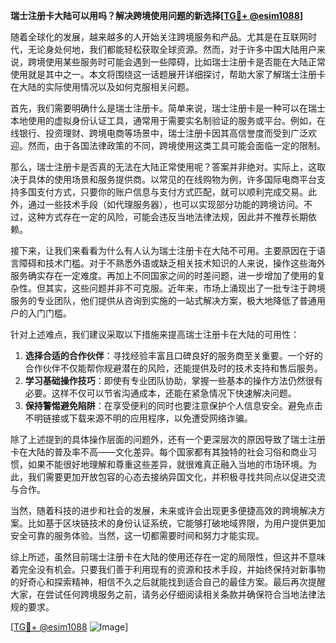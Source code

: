**瑞士注册卡大陆可以用吗？解决跨境使用问题的新选择[[TG💪+ @esim1088](https://t.me/s/esim1088)]**

随着全球化的发展，越来越多的人开始关注跨境服务和产品。尤其是在互联网时代，无论身处何地，我们都能轻松获取全球资源。然而，对于许多中国大陆用户来说，跨境使用某些服务时可能会遇到一些障碍，比如瑞士注册卡是否能在大陆正常使用就是其中之一。本文将围绕这一话题展开详细探讨，帮助大家了解瑞士注册卡在大陆的实际使用情况以及如何克服相关问题。

首先，我们需要明确什么是瑞士注册卡。简单来说，瑞士注册卡是一种可以在瑞士本地使用的虚拟身份认证工具，通常用于需要实名制验证的服务或平台。例如，在线银行、投资理财、跨境电商等场景中，瑞士注册卡因其高信誉度而受到广泛欢迎。然而，由于各国法律政策的不同，跨境使用这类工具可能会面临一定的限制。

那么，瑞士注册卡是否真的无法在大陆正常使用呢？答案并非绝对。实际上，这取决于具体的使用场景和服务提供商。以常见的在线购物为例，许多国际电商平台支持多国支付方式，只要你的账户信息与支付方式匹配，就可以顺利完成交易。此外，通过一些技术手段（如代理服务器），也可以实现部分功能的跨境访问。不过，这种方式存在一定的风险，可能会违反当地法律法规，因此并不推荐长期依赖。

接下来，让我们来看看为什么有人认为瑞士注册卡在大陆不可用。主要原因在于语言障碍和技术门槛。对于不熟悉外语或缺乏相关技术知识的人来说，操作这些海外服务确实存在一定难度。再加上不同国家之间的时差问题，进一步增加了使用的复杂性。但其实，这些问题并非不可克服。近年来，市场上涌现出了一批专注于跨境服务的专业团队，他们提供从咨询到实施的一站式解决方案，极大地降低了普通用户的入门门槛。

针对上述难点，我们建议采取以下措施来提高瑞士注册卡在大陆的可用性：

1. **选择合适的合作伙伴**：寻找经验丰富且口碑良好的服务商至关重要。一个好的合作伙伴不仅能帮你规避潜在的风险，还能提供及时的技术支持和售后服务。
2. **学习基础操作技巧**：即使有专业团队协助，掌握一些基本的操作方法仍然很有必要。这样不仅可以节省沟通成本，还能在紧急情况下快速解决问题。
3. **保持警惕避免陷阱**：在享受便利的同时也要注意保护个人信息安全。避免点击不明链接或下载来源不明的应用程序，以免遭受网络诈骗。

除了上述提到的具体操作层面的问题外，还有一个更深层次的原因导致了瑞士注册卡在大陆的普及率不高——文化差异。每个国家都有其独特的社会习俗和商业习惯，如果不能很好地理解和尊重这些差异，就很难真正融入当地的市场环境。为此，我们需要更加开放包容的心态去接纳异国文化，并积极寻找共同点以促进交流与合作。

当然，随着科技的进步和社会的发展，未来或许会出现更多便捷高效的跨境解决方案。比如基于区块链技术的身份认证系统，它能够打破地域界限，为用户提供更加安全可靠的服务体验。当然，这一切都需要时间和努力才能实现。

综上所述，虽然目前瑞士注册卡在大陆的使用还存在一定的局限性，但这并不意味着完全没有机会。只要我们善于利用现有的资源和技术手段，并始终保持对新事物的好奇心和探索精神，相信不久之后就能找到适合自己的最佳方案。最后再次提醒大家，在尝试任何跨境服务之前，请务必仔细阅读相关条款并确保符合当地法律法规的要求。

[[TG💪+ @esim1088](https://t.me/s/esim1088) ![Image](https://i.postimg.cc/4NQfJmqS/Snipaste-2025-05-13-00-14-12.png)]